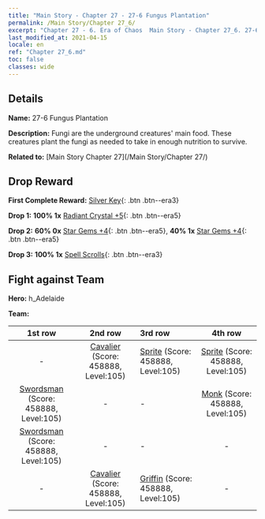 ```yaml
---
title: "Main Story - Chapter 27 - 27-6 Fungus Plantation"
permalink: /Main Story/Chapter 27_6/
excerpt: "Chapter 27 - 6. Era of Chaos  Main Story - Chapter 27_6. 27-6 Fungus Plantation"
last_modified_at: 2021-04-15
locale: en
ref: "Chapter 27_6.md"
toc: false
classes: wide
---
```


## Details

 **Name:** 27-6 Fungus Plantation

 **Description:** Fungi are the underground creatures' main food. These creatures plant the fungi as needed to take in enough nutrition to survive.

 **Related to:** [Main Story Chapter 27](/Main Story/Chapter 27/)

## Drop Reward

 **First Complete Reward:** [Silver Key](/Items/con_693/){: .btn .btn--era3}

 **Drop 1:** **100% 1x** [Radiant Crystal +5](/Items/mat_101/){: .btn .btn--era5}

 **Drop 2:** **60% 0x** [Star Gems +4](/Items/mat_93/){: .btn .btn--era5}, **40% 1x** [Star Gems +4](/Items/mat_93/){: .btn .btn--era5}

 **Drop 3:** **100% 1x** [Spell Scrolls](/Items/con_694/){: .btn .btn--era3}


## Fight against Team
 **Hero:** h_Adelaide

 **Team:**


  | 1st row | 2nd row | 3rd row | 4th row |
  |:----:|:----:|:----|:----:|
  | - | [Cavalier](/units/Cavalier/) (Score: 458888, Level:105)  | [Sprite](/units/Sprite/) (Score: 458888, Level:105)  | [Sprite](/units/Sprite/) (Score: 458888, Level:105)  |
  | [Swordsman](/units/Swordsman/) (Score: 458888, Level:105)  | - | - | [Monk](/units/Monk/) (Score: 458888, Level:105)  |
  | [Swordsman](/units/Swordsman/) (Score: 458888, Level:105)  | - | - | - |
  | - | [Cavalier](/units/Cavalier/) (Score: 458888, Level:105)  | [Griffin](/units/Griffin/) (Score: 458888, Level:105)  | - |


